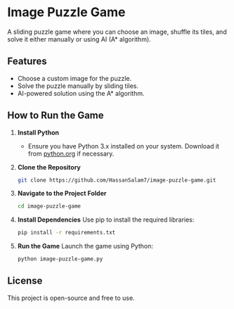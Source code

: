 # Image Puzzle Game

A sliding puzzle game where you can choose an image, shuffle its tiles, and solve it either manually or using AI (A* algorithm).

## Features
- Choose a custom image for the puzzle.
- Solve the puzzle manually by sliding tiles.
- AI-powered solution using the A* algorithm.

## How to Run the Game

1. **Install Python**
   - Ensure you have Python 3.x installed on your system. Download it from [python.org](https://www.python.org/) if necessary.

2. **Clone the Repository**
   ```bash
   git clone https://github.com/HassanSalam7/image-puzzle-game.git
   ```

3. **Navigate to the Project Folder**
   ```bash
   cd image-puzzle-game
   ```

4. **Install Dependencies**
   Use pip to install the required libraries:
   ```bash
   pip install -r requirements.txt
   ```

5. **Run the Game**
   Launch the game using Python:
   ```bash
   python image-puzzle-game.py
   ```

## License
This project is open-source and free to use.